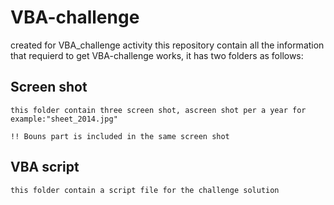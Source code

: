 # VBA-challenge
created for VBA_challenge activity
  this repository contain all the information that requierd to get VBA-challenge works, it has two folders as follows:

  ## Screen shot 
    this folder contain three screen shot, ascreen shot per a year for example:"sheet_2014.jpg"

    !! Bouns part is included in the same screen shot

  ## VBA script
    this folder contain a script file for the challenge solution


   
